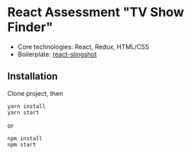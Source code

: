 # React Assessment "TV Show Finder"

* Core technologies: React, Redux, HTML/CSS
* Boilerplate: [react-slingshot](https://github.com/coryhouse/react-slingshot)

## Installation

Clone project, then

```shell
yarn install
yarn start
```
or

```shell
npm install
npm start
```

